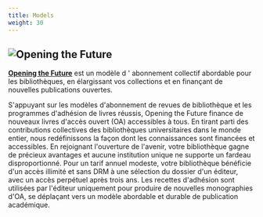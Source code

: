 ```yaml
---
title: Models
weight: 30
---
```


## ![Opening the Future](/logos/obf.png)

**[Opening the Future](https://www.openingthefuture.net/)** est un modèle d ' abonnement collectif abordable pour les bibliothèques, en élargissant vos collections et en finançant de nouvelles publications ouvertes.

S'appuyant sur les modèles d'abonnement de revues de bibliothèque et les programmes d'adhésion de livres réussis, Opening the Future finance de nouveaux livres d'accès ouvert (OA) accessibles à tous. En tirant parti des contributions collectives des bibliothèques universitaires dans le monde entier, nous redéfinissons la façon dont les connaissances sont financées et accessibles. En rejoignant l'ouverture de l'avenir, votre bibliothèque gagne de précieux avantages et aucune institution unique ne supporte un fardeau disproportionné. Pour un tarif annuel modeste, votre bibliothèque bénéficie d'un accès illimité et sans DRM à une sélection du dossier d'un éditeur, avec un accès perpétuel après trois ans. Les recettes d'adhésion sont utilisées par l'éditeur uniquement pour produire de nouvelles monographies d'OA, se déplaçant vers un modèle abordable et durable de publication académique.